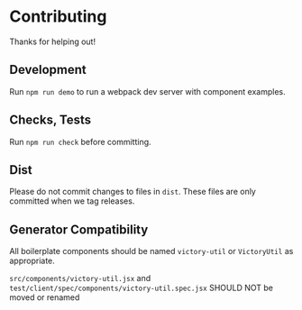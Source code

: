 Contributing
============

Thanks for helping out!

## Development

Run `npm run demo` to run a webpack dev server with component examples.

## Checks, Tests

Run `npm run check` before committing.

## Dist

Please do not commit changes to files in `dist`.
These files are only committed when we tag releases.

## Generator Compatibility 

All boilerplate components should be named `victory-util` or 
`VictoryUtil` as appropriate.

`src/components/victory-util.jsx` and 
`test/client/spec/components/victory-util.spec.jsx` SHOULD NOT be moved or renamed